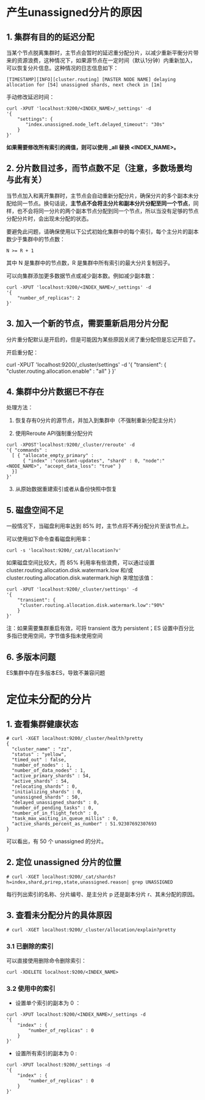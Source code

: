# 产生unassigned分片的原因
## 1. 集群有目的的延迟分配

当某个节点脱离集群时，主节点会暂时的延迟重分配分片，以减少重新平衡分片带来的资源浪费，这种情况下，如果源节点在一定时间（默认1分钟）内重新加入，可以恢复分片信息。这种情况的日志信息如下：

```
[TIMESTAMP][INFO][cluster.routing] [MASTER NODE NAME] delaying allocation for [54] unassigned shards, next check in [1m]
```

手动修改延迟时间：

```
curl -XPUT 'localhost:9200/<INDEX_NAME>/_settings' -d 
'{
    "settings": {
       "index.unassigned.node_left.delayed_timeout": "30s"
    }
}'
```

**如果需要修改所有索引的阀值，则可以使用 _all 替换 <INDEX_NAME>。**

## 2. 分片数目过多，而节点数不足（注意，多数场景均与此有关）

当节点加入和离开集群时，主节点会自动重新分配分片，确保分片的多个副本未分配给同一节点。换句话说，**主节点不会将主分片和副本分片分配至同一个节点**，同样，也不会将同一分片的两个副本节点分配到同一个节点，所以当没有足够的节点分配分片时，会出现未分配的状态。

要避免此问题，请确保使用以下公式初始化集群中的每个索引，每个主分片的副本数少于集群中的节点数：

```
N >= R + 1
```

其中 N 是集群中的节点数，R 是集群中所有索引的最大分片复制因子。

可以向集群添加更多数据节点或减少副本数。例如减少副本数：

```
curl -XPUT 'localhost:9200/<INDEX_NAME>/_settings' -d
'{
    "number_of_replicas": 2
}'
```

## 3. 加入一个新的节点，需要重新启用分片分配
分片重分配默认是开启的，但是可能因为某些原因关闭了重分配但是忘记开启了。

开启重分配：

curl -XPUT 'localhost:9200/_cluster/settings' -d
'{ "transient":
    { "cluster.routing.allocation.enable" : "all" 
    }
}'

## 4. 集群中分片数据已不存在

处理方法：

1. 恢复存有0分片的源节点，并加入到集群中（不强制重新分配主分片）

2. 使用Reroute API强制重分配分片

```
curl -XPOST'localhost:9200/_cluster/reroute' -d
'{ "commands" :
  [ { "allocate_empty_primary" :
      { "index" :"constant-updates", "shard" : 0, "node":"<NODE_NAME>", "accept_data_loss": "true" }
  }]
}'
```

3. 从原始数据重建索引或者从备份快照中恢复

## 5. 磁盘空间不足
一般情况下，当磁盘利用率达到 85% 时，主节点将不再分配分片至该节点上。

可以使用如下命令查看磁盘利用率：

```
curl -s 'localhost:9200/_cat/allocation?v'
```

如果磁盘空间比较大，而 85% 利用率有些浪费，可以通过设置
cluster.routing.allocation.disk.watermark.low 和/或 cluster.routing.allocation.disk.watermark.high 来增加该值：

```
curl -XPUT 'localhost:9200/_cluster/settings' -d
'{
    "transient": { 
     "cluster.routing.allocation.disk.watermark.low":"90%"   
    }
}'
```

注：如果需要集群重启有效，可将 transient 改为 persistent；ES 设置中百分比多指已使用空间，字节值多指未使用空间

## 6. 多版本问题
ES集群中存在多版本ES，导致不兼容问题

# 定位未分配的分片
## 1. 查看集群健康状态
```
# curl -XGET localhost:9200/_cluster/health?pretty
{
  "cluster_name" : "zz",
  "status" : "yellow",
  "timed_out" : false,
  "number_of_nodes" : 1,
  "number_of_data_nodes" : 1,
  "active_primary_shards" : 54,
  "active_shards" : 54,
  "relocating_shards" : 0,
  "initializing_shards" : 0,
  "unassigned_shards" : 50,
  "delayed_unassigned_shards" : 0,
  "number_of_pending_tasks" : 0,
  "number_of_in_flight_fetch" : 0,
  "task_max_waiting_in_queue_millis" : 0,
  "active_shards_percent_as_number" : 51.92307692307693
}
```

可以看出，有 50 个 unassigned 的分片。

## 2. 定位 unassigned 分片的位置

```
# curl -XGET localhost:9200/_cat/shards?h=index,shard,prirep,state,unassigned.reason| grep UNASSIGNED
```

每行列出索引的名称、分片编号、是主分片 p 还是副本分片 r、其未分配的原因。

## 3. 查看未分配分片的具体原因

```
# curl -XGET localhost:9200/_cluster/allocation/explain?pretty
```

### 3.1 已删除的索引

可以直接使用删除命令删除索引：

```
curl -XDELETE localhost:9200/<INDEX_NAME>
```

### 3.2 使用中的索引

- 设置单个索引的副本为 0 ：

```
curl -XPUT localhost:9200/<INDEX_NAME>/_settings -d
'{ 
    "index" : { 
        "number_of_replicas" : 0
    } 
}'
```

- 设置所有索引的副本为 0 :

```
curl -XPUT localhost:9200/_settings -d
'{ 
    "index" : { 
        "number_of_replicas" : 0
    } 
}'
```

